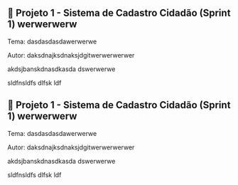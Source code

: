 ## 🚀 Projeto 1 - Sistema de Cadastro Cidadão (Sprint 1) werwerwerw

Tema: dasdasdasdawerwerwe

Autor: daksdnajksdnaksjdgitwerwerwerwer

akdsjbanskdnasdkasda dswerwerwe


sldfnsldfs dlfsk ldf

## 🚀 Projeto 1 - Sistema de Cadastro Cidadão (Sprint 1) werwerwerw

Tema: dasdasdasdawerwerwe

Autor: daksdnajksdnaksjdgitwerwerwerwer

akdsjbanskdnasdkasda dswerwerwe


sldfnsldfs dlfsk ldf